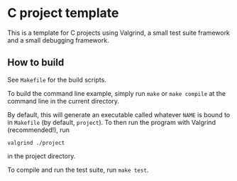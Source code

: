 # C project template

This is a template for C projects using Valgrind, a small test
suite framework and a small debugging framework.

## How to build

See `Makefile` for the build scripts.

To build the command line example, simply run `make` or `make compile`
at the command line in the current directory.

By default, this will generate an executable called whatever `NAME`
is bound to in `Makefile` (by default, `project`).
To then run the program with Valgrind (recommended!), run

```
valgrind ./project
```

in the project directory.

To compile and run the test suite, run `make test`.
